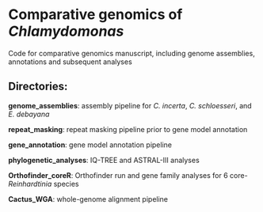 # Comparative genomics of *Chlamydomonas*

Code for comparative genomics manuscript, including genome assemblies, annotations and subsequent analyses

## Directories:

**genome_assemblies**: assembly pipeline for *C. incerta*, *C. schloesseri*, and *E. debayana*

**repeat_masking**: repeat masking pipeline prior to gene model annotation

**gene_annotation**: gene model annotation pipeline

**phylogenetic_analyses**: IQ-TREE and ASTRAL-III analyses

**Orthofinder_coreR**: Orthofinder run and gene family analyses for 6 core-*Reinhardtinia* species

**Cactus_WGA**: whole-genome alignment pipeline
